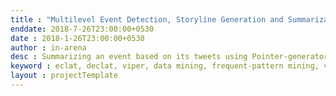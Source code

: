 ```yaml
---
title : "Multilevel Event Detection, Storyline Generation and Summarization for Tweet Streams"
enddate: 2018-7-26T23:00:00+0530
date : 2018-1-26T23:00:00+0530
author : in-arena
desc : Summarizing an event based on its tweets using Pointer-generator deep learning model.
keyword : eclat, declat, viper, data mining, frequent-pattern mining, vertical mining 
layout : projectTemplate
---
```

